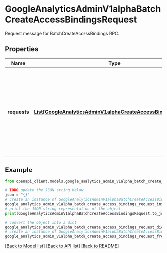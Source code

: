 # GoogleAnalyticsAdminV1alphaBatchCreateAccessBindingsRequest

Request message for BatchCreateAccessBindings RPC.

## Properties

Name | Type | Description | Notes
------------ | ------------- | ------------- | -------------
**requests** | [**List[GoogleAnalyticsAdminV1alphaCreateAccessBindingRequest]**](GoogleAnalyticsAdminV1alphaCreateAccessBindingRequest.md) | Required. The requests specifying the access bindings to create. A maximum of 1000 access bindings can be created in a batch. | [optional] 

## Example

```python
from openapi_client.models.google_analytics_admin_v1alpha_batch_create_access_bindings_request import GoogleAnalyticsAdminV1alphaBatchCreateAccessBindingsRequest

# TODO update the JSON string below
json = "{}"
# create an instance of GoogleAnalyticsAdminV1alphaBatchCreateAccessBindingsRequest from a JSON string
google_analytics_admin_v1alpha_batch_create_access_bindings_request_instance = GoogleAnalyticsAdminV1alphaBatchCreateAccessBindingsRequest.from_json(json)
# print the JSON string representation of the object
print(GoogleAnalyticsAdminV1alphaBatchCreateAccessBindingsRequest.to_json())

# convert the object into a dict
google_analytics_admin_v1alpha_batch_create_access_bindings_request_dict = google_analytics_admin_v1alpha_batch_create_access_bindings_request_instance.to_dict()
# create an instance of GoogleAnalyticsAdminV1alphaBatchCreateAccessBindingsRequest from a dict
google_analytics_admin_v1alpha_batch_create_access_bindings_request_from_dict = GoogleAnalyticsAdminV1alphaBatchCreateAccessBindingsRequest.from_dict(google_analytics_admin_v1alpha_batch_create_access_bindings_request_dict)
```
[[Back to Model list]](../README.md#documentation-for-models) [[Back to API list]](../README.md#documentation-for-api-endpoints) [[Back to README]](../README.md)


